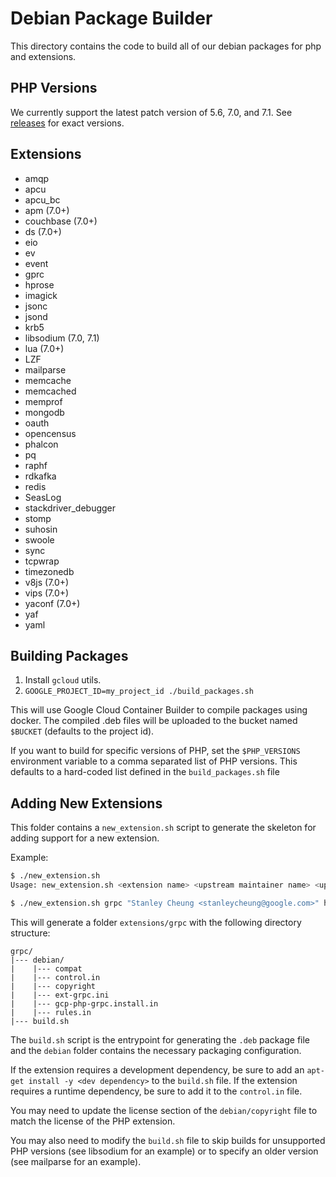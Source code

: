 # Debian Package Builder

This directory contains the code to build all of our debian packages for php and extensions.

## PHP Versions

We currently support the latest patch version of 5.6, 7.0, and 7.1. See
[releases](https://github.com/GoogleCloudPlatform/php-docker/releases) for exact versions.

## Extensions

* amqp
* apcu
* apcu_bc
* apm (7.0+)
* couchbase (7.0+)
* ds (7.0+)
* eio
* ev
* event
* gprc
* hprose
* imagick
* jsonc
* jsond
* krb5
* libsodium (7.0, 7.1)
* lua (7.0+)
* LZF
* mailparse
* memcache
* memcached
* memprof
* mongodb
* oauth
* opencensus
* phalcon
* pq
* raphf
* rdkafka
* redis
* SeasLog
* stackdriver_debugger
* stomp
* suhosin
* swoole
* sync
* tcpwrap
* timezonedb
* v8js (7.0+)
* vips (7.0+)
* yaconf (7.0+)
* yaf
* yaml

## Building Packages

1. Install `gcloud` utils.
2. `GOOGLE_PROJECT_ID=my_project_id ./build_packages.sh`

This will use Google Cloud Container Builder to compile packages using docker. The compiled .deb files will be
uploaded to the bucket named `$BUCKET` (defaults to the project id).

If you want to build for specific versions of PHP, set the `$PHP_VERSIONS` environment variable to a comma separated list
of PHP versions. This defaults to a hard-coded list defined in the `build_packages.sh` file

## Adding New Extensions

This folder contains a `new_extension.sh` script to generate the skeleton for
adding support for a new extension.

Example:

```bash
$ ./new_extension.sh
Usage: new_extension.sh <extension name> <upstream maintainer name> <upstream homepage> <package maintainer>

$ ./new_extension.sh grpc "Stanley Cheung <stanleycheung@google.com>" http://pecl.php.net/package/grpc "Jeff Ching <chingor@google.com>"
```

This will generate a folder `extensions/grpc` with the following directory
structure:

```
grpc/
|--- debian/
|    |--- compat
|    |--- control.in
|    |--- copyright
|    |--- ext-grpc.ini
|    |--- gcp-php-grpc.install.in
|    |--- rules.in
|--- build.sh
```

The `build.sh` script is the entrypoint for generating the `.deb` package file
and the `debian` folder contains the necessary packaging configuration.

If the extension requires a development dependency, be sure to add an
`apt-get install -y <dev dependency>` to the `build.sh` file. If the extension
requires a runtime dependency, be sure to add it to the `control.in` file.

You may need to update the license section of the `debian/copyright` file to
match the license of the PHP extension.

You may also need to modify the `build.sh` file to skip builds for unsupported
PHP versions (see libsodium for an example) or to specify an older version (see
mailparse for an example).
